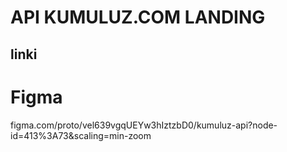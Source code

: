 # API KUMULUZ.COM LANDING

## linki

# Figma
figma.com/proto/vel639vgqUEYw3hIztzbD0/kumuluz-api?node-id=413%3A73&scaling=min-zoom
